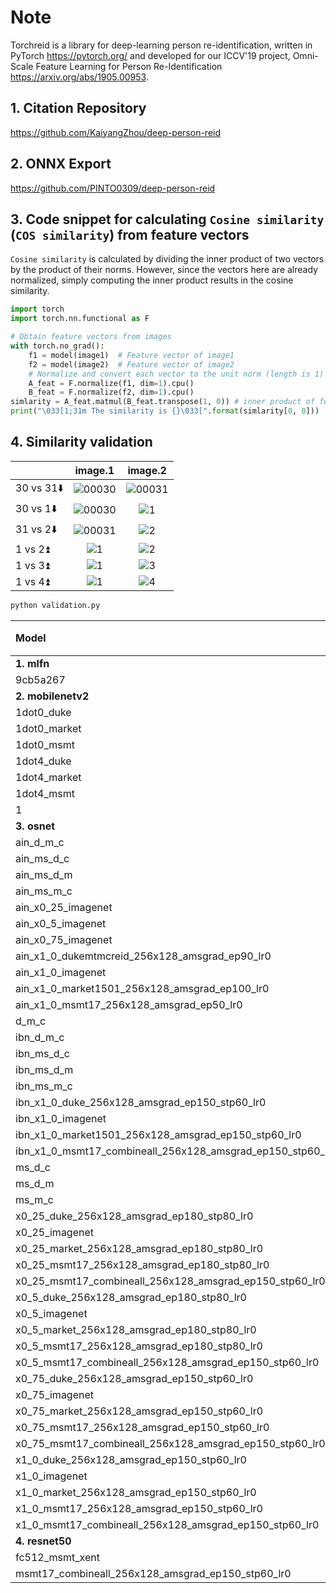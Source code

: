 # Note

Torchreid is a library for deep-learning person re-identification, written in PyTorch <https://pytorch.org/> and developed for our ICCV'19 project, Omni-Scale Feature Learning for Person Re-Identification <https://arxiv.org/abs/1905.00953>.

## 1. Citation Repository

  https://github.com/KaiyangZhou/deep-person-reid

## 2. ONNX Export

  https://github.com/PINTO0309/deep-person-reid

## 3. Code snippet for calculating `Cosine similarity` (`COS similarity`) from feature vectors

  `Cosine similarity` is calculated by dividing the inner product of two vectors by the product of their norms. However, since the vectors here are already normalized, simply computing the inner product results in the cosine similarity.
  
  ```python
  import torch
  import torch.nn.functional as F

  # Obtain feature vectors from images
  with torch.no_grad():
      f1 = model(image1)  # Feature vector of image1
      f2 = model(image2)  # Feature vector of image2
      # Normalize and convert each vector to the unit norm (length is 1)
      A_feat = F.normalize(f1, dim=1).cpu()
      B_feat = F.normalize(f2, dim=1).cpu()
  simlarity = A_feat.matmul(B_feat.transpose(1, 0)) # inner product of feature vectors
  print("\033[1;31m The similarity is {}\033[".format(simlarity[0, 0]))
  ```

## 4. Similarity validation

||image.1|image.2|
|:-|:-:|:-:|
|30 vs 31⬇️|![00030](https://github.com/PINTO0309/PINTO_model_zoo/assets/33194443/b2249f44-cd26-49da-8796-25e12f2831fe)|![00031](https://github.com/PINTO0309/PINTO_model_zoo/assets/33194443/030faa0d-b5a3-457e-8402-698f8bfea769)|
|30 vs 1⬇️|![00030](https://github.com/PINTO0309/PINTO_model_zoo/assets/33194443/893ed42c-4a63-4779-97e2-2af9ae57a79f)|![1](https://github.com/PINTO0309/PINTO_model_zoo/assets/33194443/8afb01a8-f7c4-483f-9387-62e59d715693)|
|31 vs 2⬇️|![00031](https://github.com/PINTO0309/PINTO_model_zoo/assets/33194443/030faa0d-b5a3-457e-8402-698f8bfea769)|![2](https://github.com/PINTO0309/PINTO_model_zoo/assets/33194443/c6854b42-25af-42da-b8b0-59f85ee2fb78)|
|1 vs 2⏫|![1](https://github.com/PINTO0309/PINTO_model_zoo/assets/33194443/82854902-c63b-4b24-859d-23661fe65f0c)|![2](https://github.com/PINTO0309/PINTO_model_zoo/assets/33194443/c6854b42-25af-42da-b8b0-59f85ee2fb78)|
|1 vs 3⏫|![1](https://github.com/PINTO0309/PINTO_model_zoo/assets/33194443/49f09597-94c8-4130-aa43-b4f3971ed9a7)|![3](https://github.com/PINTO0309/PINTO_model_zoo/assets/33194443/79ba35d2-88de-4534-9bf5-c1c64d36c279)|
|1 vs 4⏫|![1](https://github.com/PINTO0309/PINTO_model_zoo/assets/33194443/8fae11e3-1a46-4907-85b4-f9a9d3257e47)|![4](https://github.com/PINTO0309/PINTO_model_zoo/assets/33194443/c32a10d9-bb67-484f-8483-4c7080e70312)|

```bash
python validation.py
```

|Model|30 vs 31⬇️|30 vs 1⬇️|31 vs 2⬇️|1 vs 2⏫|1 vs 3⏫|1 vs 4⏫|
|:-|-:|-:|-:|-:|-:|-:|
|**1. mlfn**|||||||
|9cb5a267|0.521|0.558|0.609|0.609|0.725|0.740|
|**2. mobilenetv2**|||||||
|1dot0_duke|0.496|0.542|0.501|0.654|0.852|0.773|
|1dot0_market|0.402|0.556|0.469|0.781|0.886|0.882|
|1dot0_msmt|0.522|0.412|0.471|0.678|0.624|0.621|
|1dot4_duke|0.518|0.633|0.552|0.729|0.853|0.779|
|1dot4_market|0.409|0.574|0.516|0.717|0.857|0.839|
|1dot4_msmt|0.503|0.430|0.425|0.629|0.651|0.714|
|1|0.430|0.433|0.423|0.427|0.428|0.429|
|**3. osnet**|||||||
|ain_d_m_c|0.438|0.437|0.418|0.610|0.692|0.620|
|ain_ms_d_c|0.425|0.387|0.422|0.641|0.645|0.692|
|ain_ms_d_m|0.436|0.479|0.406|0.585|0.650|0.670|
|ain_ms_m_c|0.460|0.393|0.381|0.547|0.706|0.663|
|ain_x0_25_imagenet|0.546|0.362|0.448|0.554|0.703|0.669|
|ain_x0_5_imagenet|0.602|0.508|0.525|0.589|0.637|0.670|
|ain_x0_75_imagenet|0.522|0.529|0.477|0.643|0.686|0.716|
|ain_x1_0_dukemtmcreid_256x128_amsgrad_ep90_lr0|0.509|0.488|0.378|0.506|0.685|0.628|
|ain_x1_0_imagenet|0.504|0.500|0.491|0.579|0.750|0.720|
|ain_x1_0_market1501_256x128_amsgrad_ep100_lr0|0.426|0.540|0.461|0.582|0.825|0.785|
|ain_x1_0_msmt17_256x128_amsgrad_ep50_lr0|0.444|0.353|0.349|0.514|0.631|0.517|
|d_m_c|0.400|0.480|0.446|0.492|0.668|0.628|
|ibn_d_m_c|0.376|0.488|0.432|0.512|0.639|0.626|
|ibn_ms_d_c|0.440|0.428|0.373|0.642|0.678|0.633|
|ibn_ms_d_m|0.464|0.454|0.462|0.630|0.690|0.686|
|ibn_ms_m_c|0.439|0.432|0.467|0.575|0.701|0.616|
|ibn_x1_0_duke_256x128_amsgrad_ep150_stp60_lr0|0.423|0.425|0.440|0.506|0.703|0.639|
|ibn_x1_0_imagenet|0.549|0.495|0.552|0.536|0.761|0.720|
|ibn_x1_0_market1501_256x128_amsgrad_ep150_stp60_lr0|0.361|0.460|0.535|0.713|0.759|0.763|
|ibn_x1_0_msmt17_combineall_256x128_amsgrad_ep150_stp60_lr0|0.329|0.273|0.281|0.387|0.728|0.403|
|ms_d_c|**0.389**|**0.457**|**0.407**|**0.531**|**0.685**|**0.650**|
|ms_d_m|0.435|0.489|0.436|0.541|0.649|0.607|
|ms_m_c|0.426|0.407|0.492|0.641|0.746|0.726|
|x0_25_duke_256x128_amsgrad_ep180_stp80_lr0|0.370|0.500|0.430|0.535|0.755|0.693|
|x0_25_imagenet|0.517|0.514|0.634|0.611|0.766|0.749|
|x0_25_market_256x128_amsgrad_ep180_stp80_lr0|0.385|0.533|0.405|0.695|0.835|0.866|
|x0_25_msmt17_256x128_amsgrad_ep180_stp80_lr0|0.352|0.380|0.332|0.536|0.728|0.563|
|x0_25_msmt17_combineall_256x128_amsgrad_ep150_stp60_lr0|0.338|0.329|0.348|0.453|0.683|0.615|
|x0_5_duke_256x128_amsgrad_ep180_stp80_lr0|**0.314**|**0.431**|**0.445**|**0.637**|**0.776**|**0.744**|
|x0_5_imagenet|0.572|0.567|0.562|0.585|0.712|0.643|
|x0_5_market_256x128_amsgrad_ep180_stp80_lr0|0.302|0.442|0.412|0.741|0.885|0.869|
|x0_5_msmt17_256x128_amsgrad_ep180_stp80_lr0|0.405|0.402|0.388|0.621|0.711|0.663|
|x0_5_msmt17_combineall_256x128_amsgrad_ep150_stp60_lr0|0.276|0.355|0.265|0.565|0.639|0.478|
|x0_75_duke_256x128_amsgrad_ep150_stp60_lr0|0.341|0.517|0.453|0.644|0.764|0.701|
|x0_75_imagenet|0.577|0.524|0.604|0.688|0.756|0.778|
|x0_75_market_256x128_amsgrad_ep150_stp60_lr0|0.351|0.369|0.430|0.752|0.843|0.895|
|x0_75_msmt17_256x128_amsgrad_ep150_stp60_lr0|0.427|0.429|0.393|0.673|0.667|0.671|
|x0_75_msmt17_combineall_256x128_amsgrad_ep150_stp60_lr0|0.320|0.294|0.312|0.423|0.692|0.492|
|x1_0_duke_256x128_amsgrad_ep150_stp60_lr0|0.444|0.533|0.433|0.605|0.716|0.606|
|x1_0_imagenet|0.589|0.554|0.553|0.520|0.693|0.644|
|x1_0_market_256x128_amsgrad_ep150_stp60_lr0|0.349|0.514|0.506|0.746|0.882|0.801|
|x1_0_msmt17_256x128_amsgrad_ep150_stp60_lr0|0.438|0.438|0.447|0.526|0.655|0.638|
|x1_0_msmt17_combineall_256x128_amsgrad_ep150_stp60_lr0|**0.341**|**0.285**|**0.265**|**0.476**|**0.686**|**0.504**|
|**4. resnet50**|||||||
|fc512_msmt_xent|0.821|0.808|0.779|0.835|0.859|0.890|
|msmt17_combineall_256x128_amsgrad_ep150_stp60_lr0|**0.418**|**0.373**|**0.330**|**0.593**|**0.810**|**0.752**|
